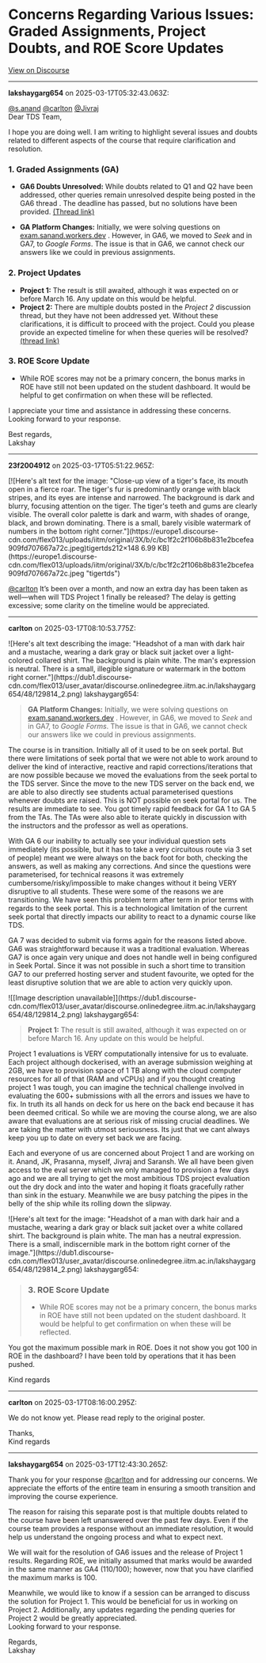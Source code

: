 # Concerns Regarding Various Issues: Graded Assignments, Project Doubts, and ROE Score Updates

[View on Discourse](https://discourse.onlinedegree.iitm.ac.in/t/concerns-regarding-various-issues-graded-assignments-project-doubts-and-roe-score-updates/170147)

---
**lakshaygarg654** on 2025-03-17T05:32:43.063Z:

[@s.anand](/u/s.anand) [@carlton](/u/carlton) [@Jivraj](/u/jivraj)  
Dear TDS Team,

I hope you are doing well. I am writing to highlight several issues and doubts
related to different aspects of the course that require clarification and
resolution.

### 1\. Graded Assignments (GA)

  * **GA6 Doubts Unresolved:** While doubts related to Q1 and Q2 have been addressed, other queries remain unresolved despite being posted in the GA6 thread . The deadline has passed, but no solutions have been provided. [(Thread link)](https://discourse.onlinedegree.iitm.ac.in/t/graded-assignment-6/169283)

  * **GA Platform Changes:** Initially, we were solving questions on [exam.sanand.workers.dev](https://exam.sanand.workers.dev) . However, in GA6, we moved to _Seek_ and in GA7, to _Google Forms_. The issue is that in GA6, we cannot check our answers like we could in previous assignments.

### 2\. Project Updates

  * **Project 1:** The result is still awaited, although it was expected on or before March 16. Any update on this would be helpful.
  * **Project 2:** There are multiple doubts posted in the _Project 2_ discussion thread, but they have not been addressed yet. Without these clarifications, it is difficult to proceed with the project. Could you please provide an expected timeline for when these queries will be resolved? [(thread link)](https://discourse.onlinedegree.iitm.ac.in/t/project-2-tds-solver-discussion-thread/169029/29)

### 3\. ROE Score Update

  * While ROE scores may not be a primary concern, the bonus marks in ROE have still not been updated on the student dashboard. It would be helpful to get confirmation on when these will be reflected.

I appreciate your time and assistance in addressing these concerns. Looking
forward to your response.

Best regards,  
Lakshay



---
**23f2004912** on 2025-03-17T05:51:22.965Z:

[![Here's alt text for the image: "Close-up view of a tiger's face, its mouth
open in a fierce roar. The tiger's fur is predominantly orange with black
stripes, and its eyes are intense and narrowed. The background is dark and
blurry, focusing attention on the tiger. The tiger's teeth and gums are
clearly visible. The overall color palette is dark and warm, with shades of
orange, black, and brown dominating. There is a small, barely visible
watermark of numbers in the bottom right corner."](https://europe1.discourse-
cdn.com/flex013/uploads/iitm/original/3X/b/c/bc1f2c2f106b8b831e2bcefea909fd707667a72c.jpeg)tigertds212×148
6.99 KB](https://europe1.discourse-
cdn.com/flex013/uploads/iitm/original/3X/b/c/bc1f2c2f106b8b831e2bcefea909fd707667a72c.jpeg
"tigertds")

  
[@carlton](/u/carlton) It’s been over a month, and now an extra day has been
taken as well—when will TDS Project 1 finally be released? The delay is
getting excessive; some clarity on the timeline would be appreciated.



---
**carlton** on 2025-03-17T08:10:53.775Z:

![Here's alt text describing the image: "Headshot of a man with dark hair and
a mustache, wearing a dark gray or black suit jacket over a light-colored
collared shirt. The background is plain white. The man's expression is
neutral. There is a small, illegible signature or watermark in the bottom
right corner."](https://dub1.discourse-
cdn.com/flex013/user_avatar/discourse.onlinedegree.iitm.ac.in/lakshaygarg654/48/129814_2.png)
lakshaygarg654:

> **GA Platform Changes:** Initially, we were solving questions on
> [exam.sanand.workers.dev](https://exam.sanand.workers.dev) . However, in
> GA6, we moved to _Seek_ and in GA7, to _Google Forms_. The issue is that in
> GA6, we cannot check our answers like we could in previous assignments.

The course is in transition. Initially all of it used to be on seek portal.
But there were limitations of seek portal that we were not able to work around
to deliver the kind of interactive, reactive and rapid corrections/iterations
that are now possible because we moved the evaluations from the seek portal to
the TDS server. Since the move to the new TDS server on the back end, we are
able to also directly see students actual parameterised questions whenever
doubts are raised. This is NOT possible on seek portal for us. The results are
immediate to see. You got timely rapid feedback for GA 1 to GA 5 from the TAs.
The TAs were also able to iterate quickly in discussion with the instructors
and the professor as well as operations.

With GA 6 our inability to actually see your individual question sets
immediately (its possible, but it has to take a very circuitous route via 3
set of people) meant we were always on the back foot for both, checking the
answers, as well as making any corrections. And since the questions were
parameterised, for technical reasons it was extremely
cumbersome/risky/impossible to make changes without it being VERY disruptive
to all students. These were some of the reasons we are transitioning. We have
seen this problem term after term in prior terms with regards to the seek
portal. This is a technological limitation of the current seek portal that
directly impacts our ability to react to a dynamic course like TDS.

GA 7 was decided to submit via forms again for the reasons listed above. GA6
was straightforward because it was a traditional evaluation. Whereas GA7 is
once again very unique and does not handle well in being configured in Seek
Portal. Since it was not possible in such a short time to transition GA7 to
our preferred hosting server and student favourite, we opted for the least
disruptive solution that we are able to action very quickly upon.

![[Image description unavailable]](https://dub1.discourse-
cdn.com/flex013/user_avatar/discourse.onlinedegree.iitm.ac.in/lakshaygarg654/48/129814_2.png)
lakshaygarg654:

> **Project 1:** The result is still awaited, although it was expected on or
> before March 16. Any update on this would be helpful.

Project 1 evaluations is VERY computationally intensive for us to evaluate.
Each project although dockerised, with an average submission weighing at 2GB,
we have to provision space of 1 TB along with the cloud computer resources for
all of that (RAM and vCPUs) and if you thought creating project 1 was tough,
you can imagine the technical challenge involved in evaluating the 600+
submissions with all the errors and issues we have to fix. In truth its all
hands on deck for us here on the back end because it has been deemed critical.
So while we are moving the course along, we are also aware that evaluations
are at serious risk of missing crucial deadlines. We are taking the matter
with utmost seriousness. Its just that we cant always keep you up to date on
every set back we are facing.

Each and everyone of us are concerned about Project 1 and are working on it.
Anand, JK, Prasanna, myself, Jivraj and Saransh. We all have been given access
to the eval server which we only managed to provision a few days ago and we
are all trying to get the most ambitious TDS project evaluation out the dry
dock and into the water and hoping it floats gracefully rather than sink in
the estuary. Meanwhile we are busy patching the pipes in the belly of the ship
while its rolling down the slipway.

![Here's alt text for the image: "Headshot of a man with dark hair and a
mustache, wearing a dark gray or black suit jacket over a white collared
shirt. The background is plain white. The man has a neutral expression. There
is a small, indiscernible mark in the bottom right corner of the
image."](https://dub1.discourse-
cdn.com/flex013/user_avatar/discourse.onlinedegree.iitm.ac.in/lakshaygarg654/48/129814_2.png)
lakshaygarg654:

> ### 3\. ROE Score Update
>
>   * While ROE scores may not be a primary concern, the bonus marks in ROE
> have still not been updated on the student dashboard. It would be helpful to
> get confirmation on when these will be reflected.
>

You got the maximum possible mark in ROE. Does it not show you got 100 in ROE
in the dashboard? I have been told by operations that it has been pushed.

Kind regards



---
**carlton** on 2025-03-17T08:16:00.295Z:

We do not know yet. Please read reply to the original poster.

Thanks,  
Kind regards



---
**lakshaygarg654** on 2025-03-17T12:43:30.265Z:

Thank you for your response [@carlton](/u/carlton) and for addressing our
concerns. We appreciate the efforts of the entire team in ensuring a smooth
transition and improving the course experience.

The reason for raising this separate post is that multiple doubts related to
the course have been left unanswered over the past few days. Even if the
course team provides a response without an immediate resolution, it would help
us understand the ongoing process and what to expect next.

We will wait for the resolution of GA6 issues and the release of Project 1
results. Regarding ROE, we initially assumed that marks would be awarded in
the same manner as GA4 (110/100); however, now that you have clarified the
maximum marks is 100.

Meanwhile, we would like to know if a session can be arranged to discuss the
solution for Project 1. This would be beneficial for us in working on Project
2. Additionally, any updates regarding the pending queries for Project 2 would
be greatly appreciated.  
Looking forward to your response.

Regards,  
Lakshay



